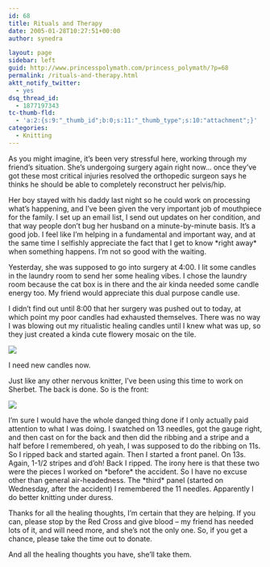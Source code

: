 ```yaml
---
id: 68
title: Rituals and Therapy
date: 2005-01-28T10:27:51+00:00
author: synedra

layout: page
sidebar: left
guid: http://www.princesspolymath.com/princess_polymath/?p=68
permalink: /rituals-and-therapy.html
aktt_notify_twitter:
  - yes
dsq_thread_id:
  - 1877197343
tc-thumb-fld:
  - 'a:2:{s:9:"_thumb_id";b:0;s:11:"_thumb_type";s:10:"attachment";}'
categories:
  - Knitting
---
```

As you might imagine, it&#8217;s been very stressful here, working through my friend&#8217;s situation. She&#8217;s undergoing surgery again right now&#8230; once they&#8217;ve got these most critical injuries resolved the orthopedic surgeon says he thinks he should be able to completely reconstruct her pelvis/hip.
  
Her boy stayed with his daddy last night so he could work on processing what&#8217;s happening, and I&#8217;ve been given the very important job of mouthpiece for the family. I set up an email list, I send out updates on her condition, and that way people don&#8217;t bug her husband on a minute-by-minute basis. It&#8217;s a good job. I feel like I&#8217;m helping in a fundamental and important way, and at the same time I selfishly appreciate the fact that I get to know \*right away\* when something happens. I&#8217;m not so good with the waiting.
  
Yesterday, she was supposed to go into surgery at 4:00. I lit some candles in the laundry room to send her some healing vibes. I chose the laundry room because the cat box is in there and the air kinda needed some candle energy too. My friend would appreciate this dual purpose candle use.
  
I didn&#8217;t find out until 8:00 that her surgery was pushed out to today, at which point my poor candles had exhausted themselves. There was no way I was blowing out my ritualistic healing candles until I knew what was up, so they just created a kinda cute flowery mosaic on the tile.
  
![](http://www.perlgoddess.com/blog/images/candles.jpg)
  
I need new candles now.
  
Just like any other nervous knitter, I&#8217;ve been using this time to work on Sherbet. The back is done. So is the front:
  
![](http://www.perlgoddess.com/blog/images/front.jpg)
  
I&#8217;m sure I would have the whole danged thing done if I only actually paid attention to what I was doing. I swatched on 13 needles, got the gauge right, and then cast on for the back and then did the ribbing and a stripe and a half before I remembered, oh yeah, I was supposed to do the ribbing on 11s. So I ripped back and started again. Then I started a front panel. On 13s. Again, 1-1/2 stripes and d&#8217;oh! Back I ripped. The irony here is that these two were the pieces I worked on \*before\* the accident. So I have no excuse other than general air-headedness. The \*third\* panel (started on Wednesday, after the accident) I remembered the 11 needles. Apparently I do better knitting under duress.
  
Thanks for all the healing thoughts, I&#8217;m certain that they are helping. If you can, please stop by the Red Cross and give blood &#8211; my friend has needed lots of it, and will need more, and she&#8217;s not the only one. So, if you get a chance, please take the time out to donate.
  
And all the healing thoughts you have, she&#8217;ll take them.